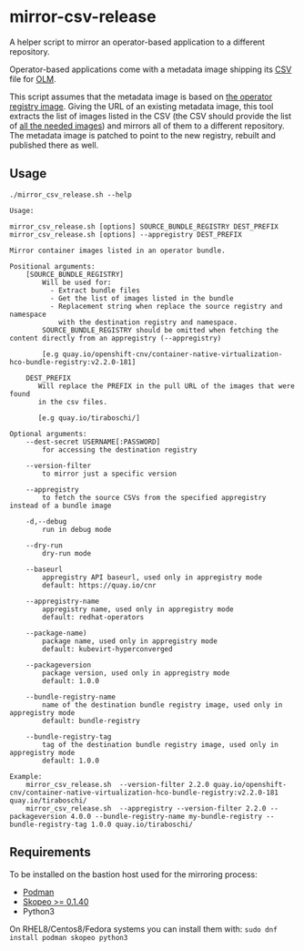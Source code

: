 # mirror-csv-release
A helper script to mirror an operator-based application to a different repository.

Operator-based applications come with a metadata image shipping its [CSV](https://github.com/operator-framework/operator-lifecycle-manager/blob/master/doc/design/building-your-csv.md#what-is-a-cluster-service-version-csv) file for [OLM](https://docs.openshift.com/container-platform/4.2/operators/understanding-olm/olm-understanding-olm.html#olm-overview_olm-understanding-olm).

This script assumes that the metadata image is based on [the operator registry image](https://github.com/operator-framework/operator-registry).
Giving the URL of an existing metadata image, this tool extracts the list of images listed in the CSV (the CSV should provide the list of [all the needed images](https://github.com/operator-framework/operator-lifecycle-manager/blob/master/doc/contributors/design-proposals/related-images.md)) and mirrors all of them to a different repository.
The metadata image is patched to point to the new registry, rebuilt and published there as well.

## Usage
```
./mirror_csv_release.sh --help

Usage:

mirror_csv_release.sh [options] SOURCE_BUNDLE_REGISTRY DEST_PREFIX
mirror_csv_release.sh [options] --appregistry DEST_PREFIX

Mirror container images listed in an operator bundle.

Positional arguments:
    [SOURCE_BUNDLE_REGISTRY]
        Will be used for:
          - Extract bundle files
          - Get the list of images listed in the bundle
          - Replacement string when replace the source registry and namespace
            with the destination registry and namespace.
        SOURCE_BUNDLE_REGISTRY should be omitted when fetching the content directly from an appregistry (--appregistry)

        [e.g quay.io/openshift-cnv/container-native-virtualization-hco-bundle-registry:v2.2.0-181]

    DEST_PREFIX
       Will replace the PREFIX in the pull URL of the images that were found
       in the csv files.

       [e.g quay.io/tiraboschi/]

Optional arguments:
    --dest-secret USERNAME[:PASSWORD]
        for accessing the destination registry

    --version-filter
        to mirror just a specific version

    --appregistry
        to fetch the source CSVs from the specified appregistry instead of a bundle image

    -d,--debug
        run in debug mode

    --dry-run
        dry-run mode

    --baseurl
        appregistry API baseurl, used only in appregistry mode
        default: https://quay.io/cnr

    --appregistry-name
        appregistry name, used only in appregistry mode
        default: redhat-operators

    --package-name)
        package name, used only in appregistry mode
        default: kubevirt-hyperconverged

    --packageversion
        package version, used only in appregistry mode
        default: 1.0.0

    --bundle-registry-name
        name of the destination bundle registry image, used only in appregistry mode
        default: bundle-registry

    --bundle-registry-tag
        tag of the destination bundle registry image, used only in appregistry mode
        default: 1.0.0

Example:
    mirror_csv_release.sh  --version-filter 2.2.0 quay.io/openshift-cnv/container-native-virtualization-hco-bundle-registry:v2.2.0-181 quay.io/tiraboschi/
    mirror_csv_release.sh  --appregistry --version-filter 2.2.0 --packageversion 4.0.0 --bundle-registry-name my-bundle-registry --bundle-registry-tag 1.0.0 quay.io/tiraboschi/
```

## Requirements
To be installed on the bastion host used for the mirroring process:
+ [Podman](https://github.com/containers/libpod)
+ [Skopeo >= 0.1.40](https://github.com/containers/skopeo)
+ Python3

On RHEL8/Centos8/Fedora systems you can install them with:
`sudo dnf install podman skopeo python3`
